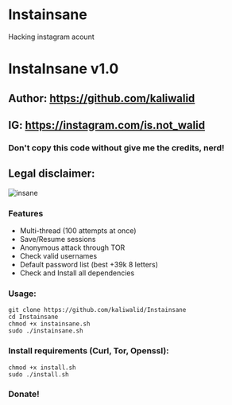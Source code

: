 # Instainsane
Hacking instagram acount
# InstaInsane v1.0
## Author: https://github.com/kaliwalid
## IG: https://instagram.com/is.not_walid
### Don't copy this code without give me the credits, nerd!



## Legal disclaimer:

![insane](https://github.com/kaliwalid/Instainsane/blob/main/Instainsane.png)





### Features
- Multi-thread (100 attempts at once)
- Save/Resume sessions
- Anonymous attack through TOR
- Check valid usernames
- Default password list (best +39k 8 letters)
- Check and Install all dependencies



### Usage:
```
git clone https://github.com/kaliwalid/Instainsane
cd Instainsane
chmod +x instainsane.sh
sudo ./instainsane.sh
```


### Install requirements (Curl, Tor, Openssl):

```
chmod +x install.sh
sudo ./install.sh
```
### Donate!
